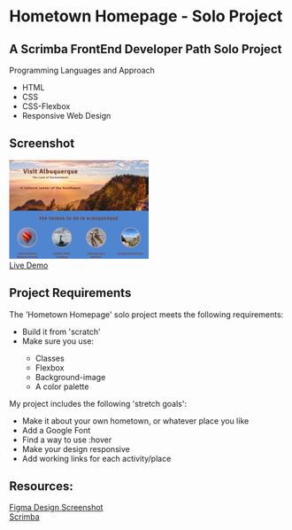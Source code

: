 # Hometown Homepage - Solo Project

 ## A Scrimba FrontEnd Developer Path Solo Project
Programming Languages and Approach
<ul>
<li>HTML</li>
<li>CSS</li>
<li>CSS-Flexbox</li>
 <li>Responsive Web Design</li>
</ul>
 
## Screenshot
<img src="Hometown Webpage Screenshot.png" width=50% height=50%><br>
 [Live Demo]( https://9tfdev-m2-solo-hometown-homepage.netlify.app/)
 
 ## Project Requirements
 The 'Hometown Homepage' solo project meets the following requirements:
 <ul>
 <li>Build it from 'scratch'</li>
 <li>Make sure you use:</li>
  <ul>
 <li>Classes</li>
 <li>Flexbox</li>
 <li>Background-image</li>
 <li>A color palette</li>
 </ul>
 </ul>
 
 My project includes the following 'stretch goals':
 <ul>
 <li>Make it about your own hometown, or whatever place you like</li>
 <li>Add a Google Font</li>
 <li>Find a way to use :hover</li>
  <li>Make your design responsive</li>
<li>Add working links for each activity/place</li>
 </ul>
 
 ##  Resources:
 
 [Figma Design Screenshot](https://github.com/famanakis/Scrimba/blob/main/m02-solo-hometown-homepage/figma-design.png)<br>
 [Scrimba](https://scrimba.com/)
 

 
